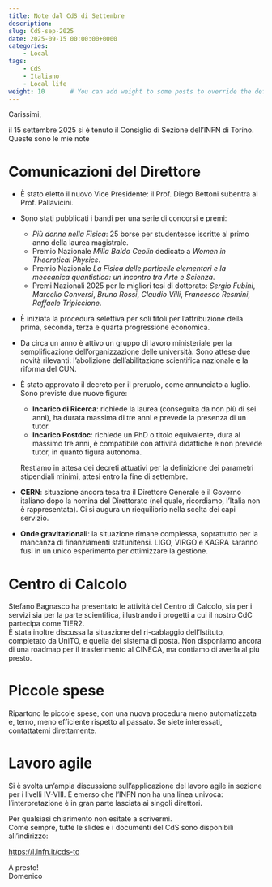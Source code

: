 ```yaml
---
title: Note dal CdS di Settembre
description: 
slug: CdS-sep-2025
date: 2025-09-15 00:00:00+0000
categories:
    - Local
tags:
    - CdS
    - Italiano
    - Local life
weight: 10       # You can add weight to some posts to override the default sorting (date descending)
---
```


Carissimi,

il 15 settembre 2025 si è tenuto il Consiglio di Sezione dell’INFN di Torino. Queste sono le mie note

# Comunicazioni del Direttore

* È stato eletto il nuovo Vice Presidente: il Prof. Diego Bettoni subentra al Prof. Pallavicini.  

* Sono stati pubblicati i bandi per una serie di concorsi e premi:  
  - *Più donne nella Fisica*: 25 borse per studentesse iscritte al primo anno della laurea magistrale.  
  - Premio Nazionale *Milla Baldo Ceolin* dedicato a *Women in Theoretical Physics*.  
  - Premio Nazionale *La Fisica delle particelle elementari e la meccanica quantistica: un incontro tra Arte e Scienza*.  
  - Premi Nazionali 2025 per le migliori tesi di dottorato: *Sergio Fubini*, *Marcello Conversi*, *Bruno Rossi*, *Claudio Villi*, *Francesco Resmini*, *Raffaele Tripiccione*.  

* È iniziata la procedura selettiva per soli titoli per l’attribuzione della prima, seconda, terza e quarta progressione economica.  

* Da circa un anno è attivo un gruppo di lavoro ministeriale per la semplificazione dell’organizzazione delle università. Sono attese due novità rilevanti: l’abolizione dell’abilitazione scientifica nazionale e la riforma del CUN.  

* È stato approvato il decreto per il preruolo, come annunciato a luglio. Sono previste due nuove figure:  
  - **Incarico di Ricerca**: richiede la laurea (conseguita da non più di sei anni), ha durata massima di tre anni e prevede la presenza di un tutor.  
  - **Incarico Postdoc**: richiede un PhD o titolo equivalente, dura al massimo tre anni, è compatibile con attività didattiche e non prevede tutor, in quanto figura autonoma.  
  
  Restiamo in attesa dei decreti attuativi per la definizione dei parametri stipendiali minimi, attesi entro la fine di settembre.  

* **CERN**: situazione ancora tesa tra il Direttore Generale e il Governo italiano dopo la nomina del Direttorato (nel quale, ricordiamo, l’Italia non è rappresentata). Ci si augura un riequilibrio nella scelta dei capi servizio.  

* **Onde gravitazionali**: la situazione rimane complessa, soprattutto per la mancanza di finanziamenti statunitensi. LIGO, VIRGO e KAGRA saranno fusi in un unico esperimento per ottimizzare la gestione.  


# Centro di Calcolo

Stefano Bagnasco ha presentato le attività del Centro di Calcolo, sia per i servizi sia per la parte scientifica, illustrando i progetti a cui il nostro CdC partecipa come TIER2.  
È stata inoltre discussa la situazione del ri-cablaggio dell’Istituto, completato da UniTO, e quella del sistema di posta. Non disponiamo ancora di una roadmap per il trasferimento al CINECA, ma contiamo di averla al più presto.  


# Piccole spese

Ripartono le piccole spese, con una nuova procedura meno automatizzata e, temo, meno efficiente rispetto al passato. Se siete interessati, contattatemi direttamente.  


# Lavoro agile

Si è svolta un’ampia discussione sull’applicazione del lavoro agile in sezione per i livelli IV-VIII. È emerso che l’INFN non ha una linea univoca: l’interpretazione è in gran parte lasciata ai singoli direttori.  


Per qualsiasi chiarimento non esitate a scrivermi.  
Come sempre, tutte le slides e i documenti del CdS sono disponibili all’indirizzo:  

https://l.infn.it/cds-to  

A presto!  
Domenico

